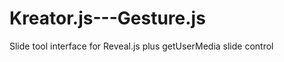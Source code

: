 Kreator.js---Gesture.js
=======================

Slide tool interface for Reveal.js plus getUserMedia slide control
